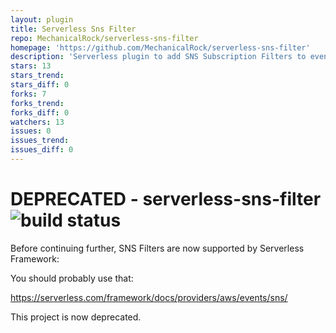 ```yaml
---
layout: plugin
title: Serverless Sns Filter
repo: MechanicalRock/serverless-sns-filter
homepage: 'https://github.com/MechanicalRock/serverless-sns-filter'
description: 'Serverless plugin to add SNS Subscription Filters to events'
stars: 13
stars_trend: 
stars_diff: 0
forks: 7
forks_trend: 
forks_diff: 0
watchers: 13
issues: 0
issues_trend: 
issues_diff: 0
---
```



# DEPRECATED - serverless-sns-filter ![build status](https://travis-ci.org/MechanicalRock/serverless-sns-filter.svg?branch=master)

Before continuing further, SNS Filters are now supported by Serverless Framework:

You should probably use that: 

https://serverless.com/framework/docs/providers/aws/events/sns/

This project is now deprecated.
